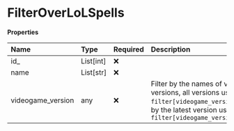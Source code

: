 # FilterOverLoLSpells

**Properties**

| Name              | Type      | Required | Description                                                                                                                                                      |
| :---------------- | :-------- | :------- | :--------------------------------------------------------------------------------------------------------------------------------------------------------------- |
| id\_              | List[int] | ❌       |                                                                                                                                                                  |
| name              | List[str] | ❌       |                                                                                                                                                                  |
| videogame_version | any       | ❌       | Filter by the names of videogame versions, all versions using `filter[videogame_version]=all`, or by the latest version using `filter[videogame_version]=latest` |

<!-- This file was generated by liblab | https://liblab.com/ -->
